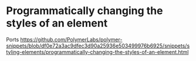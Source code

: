 # Programmatically changing the styles of an element

Ports https://github.com/PolymerLabs/polymer-snippets/blob/df0e72a3ac9dfec3d90a25936e503499976b6925/snippets/styling-elements/programmatically-changing-the-styles-of-an-element.html